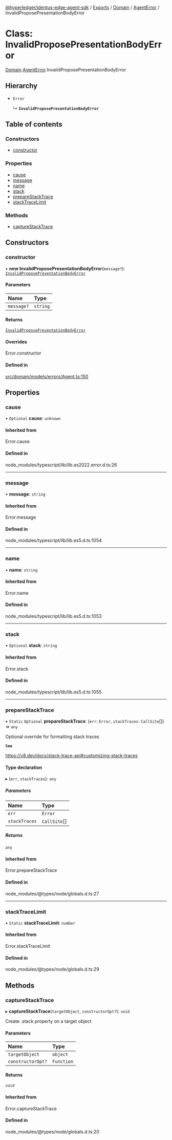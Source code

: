 [@hyperledger/identus-edge-agent-sdk](../README.md) / [Exports](../modules.md) / [Domain](../modules/Domain.md) / [AgentError](../modules/Domain.AgentError.md) / InvalidProposePresentationBodyError

# Class: InvalidProposePresentationBodyError

[Domain](../modules/Domain.md).[AgentError](../modules/Domain.AgentError.md).InvalidProposePresentationBodyError

## Hierarchy

- `Error`

  ↳ **`InvalidProposePresentationBodyError`**

## Table of contents

### Constructors

- [constructor](Domain.AgentError.InvalidProposePresentationBodyError.md#constructor)

### Properties

- [cause](Domain.AgentError.InvalidProposePresentationBodyError.md#cause)
- [message](Domain.AgentError.InvalidProposePresentationBodyError.md#message)
- [name](Domain.AgentError.InvalidProposePresentationBodyError.md#name)
- [stack](Domain.AgentError.InvalidProposePresentationBodyError.md#stack)
- [prepareStackTrace](Domain.AgentError.InvalidProposePresentationBodyError.md#preparestacktrace)
- [stackTraceLimit](Domain.AgentError.InvalidProposePresentationBodyError.md#stacktracelimit)

### Methods

- [captureStackTrace](Domain.AgentError.InvalidProposePresentationBodyError.md#capturestacktrace)

## Constructors

### constructor

• **new InvalidProposePresentationBodyError**(`message?`): [`InvalidProposePresentationBodyError`](Domain.AgentError.InvalidProposePresentationBodyError.md)

#### Parameters

| Name | Type |
| :------ | :------ |
| `message?` | `string` |

#### Returns

[`InvalidProposePresentationBodyError`](Domain.AgentError.InvalidProposePresentationBodyError.md)

#### Overrides

Error.constructor

#### Defined in

[src/domain/models/errors/Agent.ts:150](https://github.com/hyperledger/identus-edge-agent-sdk-ts/blob/8455e548651bea11f474591a89d22007cfe2962c/src/domain/models/errors/Agent.ts#L150)

## Properties

### cause

• `Optional` **cause**: `unknown`

#### Inherited from

Error.cause

#### Defined in

node_modules/typescript/lib/lib.es2022.error.d.ts:26

___

### message

• **message**: `string`

#### Inherited from

Error.message

#### Defined in

node_modules/typescript/lib/lib.es5.d.ts:1054

___

### name

• **name**: `string`

#### Inherited from

Error.name

#### Defined in

node_modules/typescript/lib/lib.es5.d.ts:1053

___

### stack

• `Optional` **stack**: `string`

#### Inherited from

Error.stack

#### Defined in

node_modules/typescript/lib/lib.es5.d.ts:1055

___

### prepareStackTrace

▪ `Static` `Optional` **prepareStackTrace**: (`err`: `Error`, `stackTraces`: `CallSite`[]) => `any`

Optional override for formatting stack traces

**`See`**

https://v8.dev/docs/stack-trace-api#customizing-stack-traces

#### Type declaration

▸ (`err`, `stackTraces`): `any`

##### Parameters

| Name | Type |
| :------ | :------ |
| `err` | `Error` |
| `stackTraces` | `CallSite`[] |

##### Returns

`any`

#### Inherited from

Error.prepareStackTrace

#### Defined in

node_modules/@types/node/globals.d.ts:27

___

### stackTraceLimit

▪ `Static` **stackTraceLimit**: `number`

#### Inherited from

Error.stackTraceLimit

#### Defined in

node_modules/@types/node/globals.d.ts:29

## Methods

### captureStackTrace

▸ **captureStackTrace**(`targetObject`, `constructorOpt?`): `void`

Create .stack property on a target object

#### Parameters

| Name | Type |
| :------ | :------ |
| `targetObject` | `object` |
| `constructorOpt?` | `Function` |

#### Returns

`void`

#### Inherited from

Error.captureStackTrace

#### Defined in

node_modules/@types/node/globals.d.ts:20
